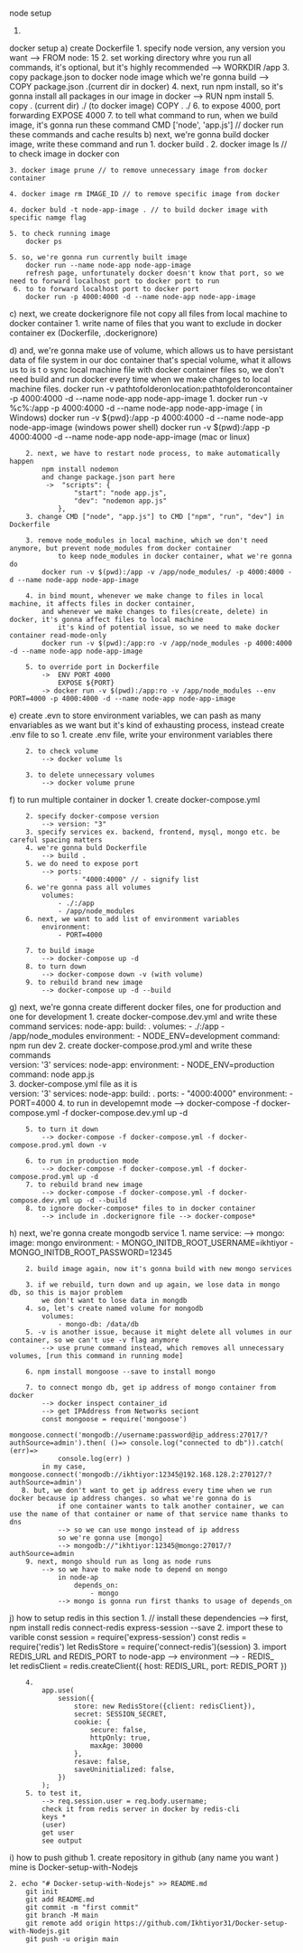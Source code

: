 node setup

1. 


docker setup
a) create Dockerfile 
    1. specify node version, any version you want
        --> FROM node: 15 
    2. set working directory whre you run all commands, it's optional, but it's highly recommended
        --> WORKDIR /app
    3. copy package.json to docker node image which we're gonna build
        --> COPY package.json .(current dir in docker)
    4. next, run npm install, so it's gonna install all packages in our image in docker
        --> RUN npm install
    5. copy . (current dir) ./ (to docker image)
        COPY . ./
    6. to expose 4000, port forwarding
        EXPOSE 4000
    7. to tell what command to run, when we build image, it's gonna run these command
        CMD ['node', 'app.js']
    // docker run these commands and cache results 
b) next, we're gonna build docker image, write these command and run
    1. docker build .
    2. docker image ls // to check image in docker con

    3. docker image prune // to remove unnecessary image from docker container 

    4. docker image rm IMAGE_ID // to remove specific image from docker

    4. docker buld -t node-app-image . // to build docker image with specific namge flag

    5. to check running image
        docker ps
 
    5. so, we're gonna run currently built image
        docker run --name node-app node-app-image
        refresh page, unfortunately docker doesn't know that port, so we need to forward localhost port to docker port to run 
     6. to to forward localhost port to docker port
        docker run -p 4000:4000 -d --name node-app node-app-image

c) next, we create dockerignore file not copy all files from local machine to docker container 
    1. write name of files that you want to exclude in docker container ex (Dockerfile, .dockerignore)

d) and, we're gonna make use of volume, which allows us to have persistant data of file system in our doc container
        that's special volume, what it allows us to is t o sync local machine file with docker container files 
        so, we don't need build and run docker every time when we make changes to local machine files.
        docker run -v  pathtofolderonlocation:pathtofolderoncontainer -p 4000:4000 -d --name node-app node-app-image
        1. docker run -v %c%:/app -p 4000:4000 -d --name node-app node-app-image ( in Windows)
           docker run -v ${pwd}:/app -p 4000:4000 -d --name node-app node-app-image (windows power shell)
           docker run -v $(pwd):/app -p 4000:4000 -d --name node-app node-app-image (mac or linux)
        
        2. next, we have to restart node process, to make automatically happen 
            npm install nodemon
            and change package.json part here 
             ->  "scripts": {
                    "start": "node app.js",
                    "dev": "nodemon app.js"
                },
        3. change CMD ["node", "app.js"] to CMD ["npm", "run", "dev"] in Dockerfile

        3. remove node_modules in local machine, which we don't need anymore, but prevent node_modules from docker container 
                to keep node_modules in docker container, what we're gonna do 
            docker run -v $(pwd):/app -v /app/node_modules/ -p 4000:4000 -d --name node-app node-app-image

        4. in bind mount, whenever we make change to files in local machine, it affects files in docker container, 
            and whenever we make changes to files(create, delete) in docker, it's gonna affect files to local machine 
                it's kind of potential issue, so we need to make docker container read-mode-only     
            docker run -v $(pwd):/app:ro -v /app/node_modules -p 4000:4000 -d --name node-app node-app-image
     
        5. to override port in Dockerfile
            ->  ENV PORT 4000
                EXPOSE ${PORT}
            -> docker run -v $(pwd):/app:ro -v /app/node_modules --env PORT=4000 -p 4000:4000 -d --name node-app node-app-image
 e) create .evn to store environment variables, we can pash as many envariables as we want but it's kind of exhausting process, instead create .env file to so
        1. create .env file, write your environment variables there 
        
        2. to check volume 
            --> docker volume ls 

        3. to delete unnecessary volumes 
            --> docker volume prune 
        
f) to run multiple container in docker
        1. create docker-compose.yml 

        2. specify docker-compose version 
            --> version: "3"
        3. specify services ex. backend, frontend, mysql, mongo etc. be careful spacing matters
        4. we're gonna buld Dockerfile 
            --> build .
        5. we do need to expose port
            --> ports:
                    - "4000:4000" // - signify list
        6. we're gonna pass all volumes 
            volumes: 
                - ./:/app
                - /app/node_modules
        6. next, we want to add list of environment variables
            environment:
                - PORT=4000

        7. to build image
            --> docker-compose up -d  
        8. to turn down 
            --> docker-compose down -v (with volume)    
        9. to rebuild brand new image 
            --> docker-compose up -d --build 
 g) next, we're gonna create different docker files, one for production and one for development
        1. create docker-compose.dev.yml and write these command 
            services:
                node-app:
                    build: .
                    volumes:
                    - ./:/app
                    - /app/node_modules
                    environment:
                    - NODE_ENV=development
                    command: npm run dev
        2. create docker-compose.prod.yml and write these commands  
            version: '3'
                services:
                node-app:
                    environment:
                    - NODE_ENV=production
                    command: node app.js       
        3. docker-compose.yml file as it is                
            version: '3'
                services:
                node-app:
                    build: .
                    ports:
                    - "4000:4000"
                    environment:
                    - PORT=4000
        4. to run in developemnt mode
            --> docker-compose -f docker-compose.yml -f docker-compose.dev.yml up -d

        5. to turn it down 
            --> docker-compose -f docker-compose.yml -f docker-compose.prod.yml down -v

        6. to run in production mode
            --> docker-compose -f docker-compose.yml -f docker-compose.prod.yml up -d
        7. to rebuild brand new image 
            --> docker-compose -f docker-compose.yml -f docker-compose.dev.yml up -d --build 
        8. to ignore docker-compose* files to in docker container 
            --> include in .dockerignore file --> docker-compose*
h) next, we're gonna create mongodb service 
        1. name service: 
            --> mongo:
                    image: mongo
                    environment:
                    - MONGO_INITDB_ROOT_USERNAME=ikhtiyor
                    - MONGO_INITDB_ROOT_PASSWORD=12345            

        2. build image again, now it's gonna build with new mongo services

        3. if we rebuild, turn down and up again, we lose data in mongo db, so this is major problem 
            we don't want to lose data in mongdb
        4. so, let's create named volume for mongodb 
            volumes:
                - mongo-db: /data/db
        5. -v is another issue, because it might delete all volumes in our container, so we can't use -v flag anymore 
            --> use prune command instead, which removes all unnecessary volumes, [run this command in running mode]
        
        6. npm install mongoose --save to install mongo 

        7. to connect mongo db, get ip address of mongo container from docker 
            --> docker inspect container_id
            --> get IPAddress from Networks seciont
            const mongoose = require('mongoose')
            mongoose.connect('mongodb://username:password@ip_address:27017/?authSource=admin').then( ()=> console.log("connected to db")).catch( (err)=> 
                console.log(err) )
            in my case, mongoose.connect('mongodb://ikhtiyor:12345@192.168.128.2:270127/?authSource=admin')
       8. but, we don't want to get ip address every time when we run docker because ip address changes. so what we're gonna do is 
                if one container wants to talk another container, we can use the name of that container or name of that service name thanks to dns
                --> so we can use mongo instead of ip address
                so we're gonna use [mongo] 
                --> mongodb://"ikhtiyor:12345@mongo:27017/?authSource=admin
        9. next, mongo should run as long as node runs 
            --> so we have to make node to depend on mongo
                in node-ap
                    depends_on:
                        - mongo
                --> mongo is gonna run first thanks to usage of depends_on   
j) how to setup redis in this section 
        1.  // install these dependencies 
            --> first, npm install redis connect-redis express-session --save 
        2. import these to varible 
            const session = require('express-session')
            const redis = require('redis')
            let RedisStore = require('connect-redis')(session)
        3. import REDIS_URL and REDIS_PORT to node-app --> environment
                                                                --> - REDIS_    
            let redisClient = redis.createClient({
                host: REDIS_URL,
                port: REDIS_PORT
            })

        4. 
            app.use(
                session({
                    store: new RedisStore({client: redisClient}),
                    secret: SESSION_SECRET,
                    cookie: {
                        secure: false,
                        httpOnly: true,
                        maxAge: 30000
                    },
                    resave: false,
                    saveUninitialized: false,
                })
            );    
        5. to test it, 
            --> req.session.user = req.body.username;
            check it from redis server in docker by redis-cli
            keys * 
            (user)
            get user
            see output
i) how to push github 
    1. create repository in github (any name you want ) mine is Docker-setup-with-Nodejs

    2. echo "# Docker-setup-with-Nodejs" >> README.md
        git init
        git add README.md
        git commit -m "first commit"
        git branch -M main
        git remote add origin https://github.com/Ikhtiyor31/Docker-setup-with-Nodejs.git
        git push -u origin main